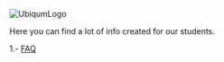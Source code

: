 ![UbiqumLogo](https://ubiqum.com/marketing/ubiqum.png)

Here you can find a lot of info created for our students.

1.- [FAQ](https://github.com/lokoconbotas/ExampleDocs/wiki/Frequent-Asked-Questions)
